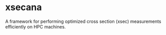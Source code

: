 # xsecana
A framework for performing optimized cross section (xsec) measurements efficiently on HPC machines.
